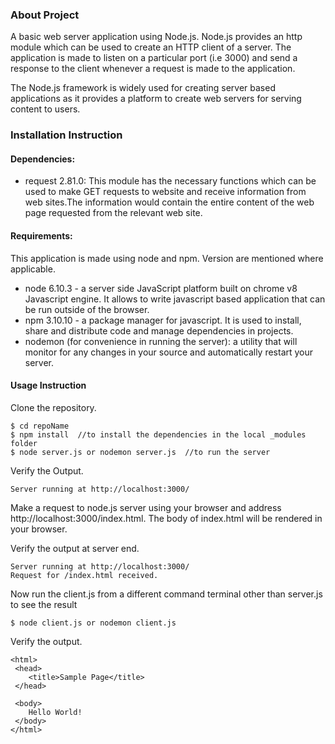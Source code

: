### About Project
  A basic web server application using Node.js. Node.js provides an http module which can be used to create an HTTP client of a server. The application is made to listen on a particular port (i.e 3000) and send a response to the client whenever a request is made to the application.

  The Node.js framework is widely used for creating server based applications as it provides a platform to create web servers for serving content to users.

### Installation Instruction
#### Dependencies:
  * request 2.81.0: This module has the necessary functions which can be used to make GET requests to website and receive information from web sites.The information would contain the entire content of the web page requested from the relevant web site.
#### Requirements:
  This application is made using node and npm. Version are mentioned where applicable.
  * node 6.10.3 - a server side JavaScript platform built on chrome v8 Javascript engine. It allows to write javascript based application that can be run outside of the browser.
  * npm 3.10.10 - a package manager for javascript. It is used to install, share and distribute code and manage dependencies in projects.
  * nodemon (for convenience in running the server): a utility that will monitor for any changes in your source and automatically restart your server.

#### Usage Instruction
  Clone the repository.
  ```
  $ cd repoName
  $ npm install  //to install the dependencies in the local _modules folder
  $ node server.js or nodemon server.js  //to run the server
  ```
  Verify the Output.
  ```
  Server running at http://localhost:3000/
  ```
  Make a request to node.js server using your browser and address http://localhost:3000/index.html. The body of index.html will be rendered in your browser.

  Verify the output at server end.
  ```
  Server running at http://localhost:3000/
  Request for /index.html received.
  ```
  Now run the client.js from a different command terminal other than server.js to see the result
  ```
  $ node client.js or nodemon client.js
  ```
  Verify the output.
  ```
  <html>
   <head>
      <title>Sample Page</title>
   </head>

   <body>
      Hello World!
   </body>
  </html>
  ```
